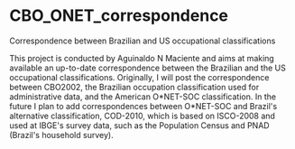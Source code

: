 # CBO_ONET_correspondence
Correspondence between Brazilian and US occupational classifications

This project is conducted by Aguinaldo N Maciente and aims at making available an up-to-date correspondence between the Brazilian and the US occupational classifications. Originally, I will post the correspondence between CBO2002, the Brazilian occupation classification used for administrative data, and the American O\*NET-SOC classification. In the future I plan to add correspondences between O\*NET-SOC and Brazil's alternative classification, COD-2010, which is based on ISCO-2008 and used at IBGE's survey data, such as the Population Census and PNAD (Brazil's household survey).
